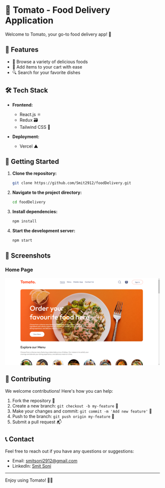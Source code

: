 # 🍅 Tomato - Food Delivery Application

Welcome to Tomato, your go-to food delivery app! 🚀

## 🌟 Features

- 🍕 Browse a variety of delicious foods
- 🛒 Add items to your cart with ease
- 🔍 Search for your favorite dishes

## 🛠️ Tech Stack

- **Frontend:**
  - React.js ⚛️
  - Redux 🗃️
  - Tailwind CSS 🎨

- **Deployment:**
  - Vercel ▲

## 🚀 Getting Started

1. **Clone the repository:**

   ```bash
   git clone https://github.com/Smit2912/foodDelivery.git
   ```

2. **Navigate to the project directory:**

   ```bash
   cd foodDelivery
   ```

3. **Install dependencies:**

   ```bash
   npm install
   ```

4. **Start the development server:**

   ```bash
   npm start
   ```

## 📸 Screenshots

### Home Page
![Home Page](screenshots/home.png)

## 🤝 Contributing

We welcome contributions! Here's how you can help:

1. Fork the repository 🍴
2. Create a new branch: `git checkout -b my-feature` 🌿
3. Make your changes and commit: `git commit -m 'Add new feature'` 💬
4. Push to the branch: `git push origin my-feature` 🚀
5. Submit a pull request 📬

## 📞 Contact

Feel free to reach out if you have any questions or suggestions:

- Email: [smitsoni2912@gmail.com](mailto:smitsoni2912@gmail.com)
- LinkedIn: [Smit Soni](https://www.linkedin.com/in/smitsoni29/)

---

Enjoy using Tomato! 🍅🚀
